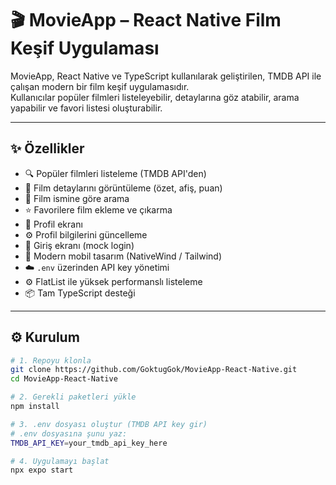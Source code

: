 # 🎬 MovieApp – React Native Film Keşif Uygulaması

MovieApp, React Native ve TypeScript kullanılarak geliştirilen, TMDB API ile çalışan modern bir film keşif uygulamasıdır.  
Kullanıcılar popüler filmleri listeleyebilir, detaylarına göz atabilir, arama yapabilir ve favori listesi oluşturabilir.

---

## ✨ Özellikler

- 🔍 Popüler filmleri listeleme (TMDB API'den)
- 📄 Film detaylarını görüntüleme (özet, afiş, puan)
- 🔎 Film ismine göre arama
- ⭐ Favorilere film ekleme ve çıkarma
- 👤 Profil ekranı
- ⚙️ Profil bilgilerini güncelleme
- 🔐 Giriş ekranı (mock login)
- 🎨 Modern mobil tasarım (NativeWind / Tailwind)
- ☁️ `.env` üzerinden API key yönetimi
- ⚙️ FlatList ile yüksek performanslı listeleme
- 📦 Tam TypeScript desteği

---

## ⚙️ Kurulum

```bash
# 1. Repoyu klonla
git clone https://github.com/GoktugGok/MovieApp-React-Native.git
cd MovieApp-React-Native

# 2. Gerekli paketleri yükle
npm install

# 3. .env dosyası oluştur (TMDB API key gir)
# .env dosyasına şunu yaz:
TMDB_API_KEY=your_tmdb_api_key_here

# 4. Uygulamayı başlat
npx expo start
